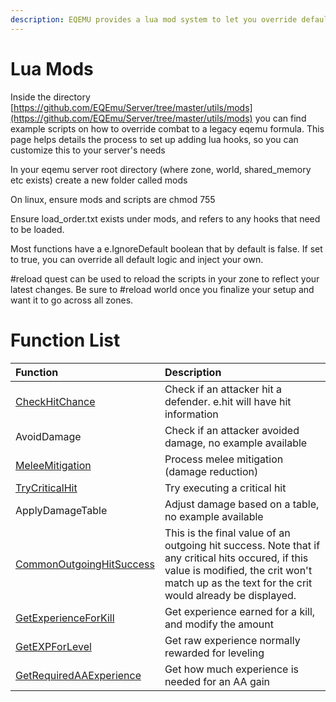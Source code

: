 ```yaml
---
description: EQEMU provides a lua mod system to let you override default game logic
---
```


# Lua Mods

Inside the directory [https://github.com/EQEmu/Server/tree/master/utils/mods](https://github.com/EQEmu/Server/tree/master/utils/mods) you can find example scripts on how to override combat to a legacy eqemu formula. This page helps details the process to set up adding lua hooks, so you can customize this to your server's needs

In your eqemu server root directory (where zone, world, shared_memory etc exists) create a new folder called mods

On linux, ensure mods and scripts are chmod 755

Ensure load_order.txt exists under mods, and refers to any hooks that need to be loaded.

Most functions have a e.IgnoreDefault boolean that by default is false. If set to true, you can override all default logic and inject your own.

#reload quest can be used to reload the scripts in your zone to reflect your latest changes. Be sure to #reload world once you finalize your setup and want it to go across all zones.

# Function List

| Function | Description |
| :--- | :--- |
| [CheckHitChance](https://github.com/EQEmu/Server/blob/master/utils/mods/legacy_combat.lua#L97) | Check if an attacker hit a defender. e.hit will have hit information|
| AvoidDamage | Check if an attacker avoided damage, no example available |
| [MeleeMitigation](https://github.com/EQEmu/Server/blob/master/utils/mods/legacy_combat.lua#L65) | Process melee mitigation (damage reduction) |
| [TryCriticalHit](https://github.com/EQEmu/Server/blob/master/utils/mods/legacy_combat.lua#L255) | Try executing a critical hit |
| ApplyDamageTable | Adjust damage based on a table, no example available |
| [CommonOutgoingHitSuccess](https://github.com/EQEmu/Server/blob/master/utils/mods/legacy_combat.lua#L961) | This is the final value of an outgoing hit success. Note that if any critical hits occured, if this value is modified, the crit won't match up as the text for the crit would already be displayed. |
| [GetExperienceForKill](https://github.com/EQEmu/Server/blob/master/utils/mods/classic_wow_experience.lua#L9) | Get experience earned for a kill, and modify the amount |
| [GetEXPForLevel](https://github.com/EQEmu/Server/blob/master/utils/mods/classic_wow_experience.lua#L49) | Get raw experience normally rewarded for leveling |
| [GetRequiredAAExperience](https://github.com/EQEmu/Server/blob/master/utils/mods/classic_wow_experience.lua#L4) | Get how much experience is needed for an AA gain |

